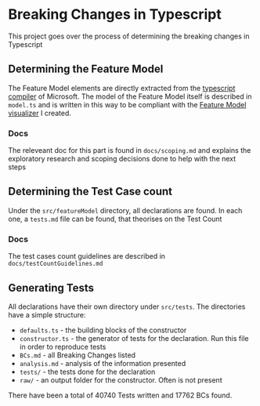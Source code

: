 # Breaking Changes in Typescript

This project goes over the process of determining the breaking changes in Typescript

## Determining the Feature Model

The Feature Model elements are directly extracted from the [typescript compiler](https://github.com/microsoft/TypeScript/blob/main/src/compiler/parser.ts) of Microsoft.
The model of the Feature Model itself is described in `model.ts` and is written in this way to be compliant with the [Feature Model visualizer](https://github.com/Maimunar/feature-model-visualizer) I created.

### Docs

The releveant doc for this part is found in `docs/scoping.md` and explains the exploratory research and scoping decisions done to help with the next steps

## Determining the Test Case count

Under the `src/featureModel` directory, all declarations are found.
In each one, a `tests.md` file can be found, that theorises on the Test Count

### Docs

The test cases count guidelines are described in `docs/testCountGuidelines.md`

## Generating Tests

All declarations have their own directory under `src/tests`.
The directories have a simple structure:
- `defaults.ts` - the building blocks of the constructor
- `constructor.ts` - the generator of tests for the declaration. Run this file in order to reproduce tests
- `BCs.md` - all Breaking Changes listed
- `analysis.md` - analysis of the information presented
- `tests/` - the tests done for the declaration
- `raw/` - an output folder for the constructor. Often is not present

There have been a total of 40740 Tests written and 17762 BCs found.
